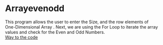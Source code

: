 # Arrayevenodd
This program allows the user to enter the Size, and the row elements of One-Dimensional Array . Next, we are using the For Loop to iterate the array values and check for the Even and Odd Numbers. <br/>
[Way to the code](https://github.com/ASTHA193/Arrayevenodd/new/master)
